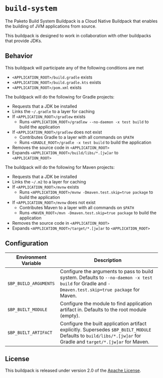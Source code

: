 # `build-system`
The Paketo Build System Buildpack is a Cloud Native Buildpack that enables the building of JVM applications from source.

This buildpack is designed to work in collaboration with other buildpacks that provide JDKs.

## Behavior
This buildpack will participate any of the following conditions are met

* `<APPLICATION_ROOT>/build.gradle` exists
* `<APPLICATION_ROOT>/build.gradle.kts` exists
* `<APPLICATION_ROOT>/pom.xml` exists

The buildpack will do the following for Gradle projects:

* Requests that a JDK be installed
* Links the `~/.gradle` to a layer for caching
* If `<APPLICATION_ROOT>/gradlew` exists
  * Runs `<APPLICATION_ROOT>/gradlew --no-daemon -x test build` to build the application
* If `<APPLICATION_ROOT>/gradlew` does not exist
  * Contributes Gradle to a layer with all commands on `$PATH`
  * Runs `<GRADLE_ROOT>/gradle -x test build` to build the application
* Removes the source code in `<APPLICATION_ROOT>`
* Expands `<APPLICATION_ROOT>/build/libs/*.[jw]ar` to `<APPLICATION_ROOT>`

The buildpack will do the following for Maven projects:

* Requests that a JDK be installed
* Links the `~/.m2` to a layer for caching
* If `<APPLICATION_ROOT>/mvnw` exists
  * Runs `<APPLICATION_ROOT>/mvnw -Dmaven.test.skip=true package` to build the application
* If `<APPLICATION_ROOT>/mvnw` does not exist
  * Contributes Maven to a layer with all commands on `$PATH`
  * Runs `<MAVEN_ROOT>/mvn -Dmaven.test.skip=true package` to build the application
* Removes the source code in `<APPLICATION_ROOT>`
* Expands `<APPLICATION_ROOT>/target/*.[jw]ar` to `<APPLICATION_ROOT>`

## Configuration
| Environment Variable | Description
| -------------------- | -----------
| `$BP_BUILD_ARGUMENTS` | Configure the arguments to pass to build system.  Defaults to `--no-daemon -x test build` for Gradle and `-Dmaven.test.skip=true package` for Maven.
| `$BP_BUILT_MODULE` | Configure the module to find application artifact in.  Defaults to the root module (empty).
| `$BP_BUILT_ARTIFACT` | Configure the built application artifact explicitly.  Supersedes `$BP_BUILT_MODULE`  Defaults to `build/libs/*.[jw]ar` for Gradle and `target/*.[jw]ar` for Maven.

## License
This buildpack is released under version 2.0 of the [Apache License][a].

[a]: http://www.apache.org/licenses/LICENSE-2.0
